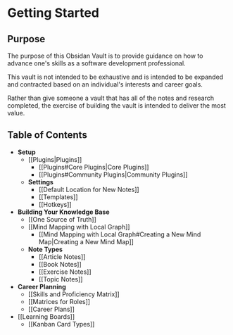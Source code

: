 # Getting Started

## Purpose
The purpose of this Obsidan Vault is to provide guidance on how to advance one's skills as a software development professional. 

This vault is not intended to be exhaustive and is intended to be expanded and contracted based on an individual's interests and career goals.

Rather than give someone a vault that has all of the notes and research completed, the exercise of building the vault is intended to deliver the most value.

## Table of Contents
- **Setup**
	- [[Plugins|Plugins]]
		- [[Plugins#Core Plugins|Core Plugins]]
		- [[Plugins#Community Plugins|Community Plugins]]
	- **Settings**
		- [[Default Location for New Notes]]
		- [[Templates]]
		- [[Hotkeys]]
- **Building Your Knowledge Base**
	- [[One Source of Truth]]
	- [[Mind Mapping with Local Graph]]
		- [[Mind Mapping with Local Graph#Creating a New Mind Map|Creating a New Mind Map]]
	- **Note Types**
		- [[Article Notes]]
		- [[Book Notes]]
		- [[Exercise Notes]]
		- [[Topic Notes]]
- **Career Planning**
	- [[Skills and Proficiency Matrix]]
	- [[Matrices for Roles]]
	- [[Career Plans]]
- [[Learning Boards]]
	- [[Kanban Card Types]]



